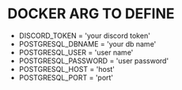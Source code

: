 # DOCKER ARG TO DEFINE
- DISCORD_TOKEN = 'your discord token'
- POSTGRESQL_DBNAME = 'your db name'
- POSTGRESQL_USER = 'user name'
- POSTGRESQL_PASSWORD = 'user password'
- POSTGRESQL_HOST = 'host'
- POSTGRESQL_PORT = 'port'